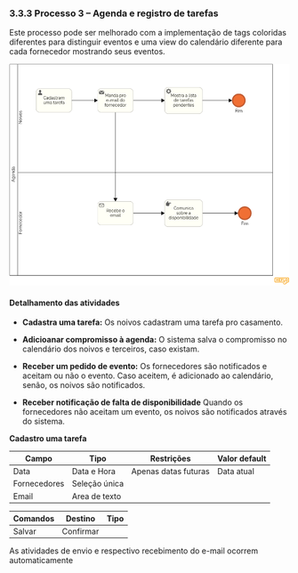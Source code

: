 ### 3.3.3 Processo 3 – Agenda e registro de tarefas

Este processo pode ser melhorado com a implementação de tags coloridas diferentes para distinguir eventos e uma view do calendário diferente para cada fornecedor mostrando seus eventos.

![Calendário e Agenda Diagram](images/agenda.png)

#### Detalhamento das atividades

- **Cadastra uma tarefa:** Os noivos cadastram uma tarefa pro casamento.

- **Adicioanar compromisso à agenda:** O sistema salva o compromisso no calendário dos noivos e terceiros, caso existam.

- **Receber um pedido de evento:** Os fornecedores são notificados e aceitam ou não o evento. Caso aceitem, é adicionado ao calendário, senão, os noivos são notificados.

- **Receber notificação de falta de disponibilidade** Quando os fornecedores não aceitam um evento, os noivos são notificados através do sistema.

**Cadastro uma tarefa**

| **Campo**       | **Tipo**         | **Restrições** | **Valor default** |
| ---             | ---              | ---            | ---               |
| Data           | Data e Hora   | Apenas datas futuras | Data atual      |
| Fornecedores           | Seleção única |               |                   |
| Email |     Area de texto          |                   |

| **Comandos**         |  **Destino**                   | **Tipo** |
| ---                  | ---                            | ---               |
| Salvar               | Confirmar                    |                   |

As atividades de envio e respectivo recebimento do e-mail ocorrem automaticamente
